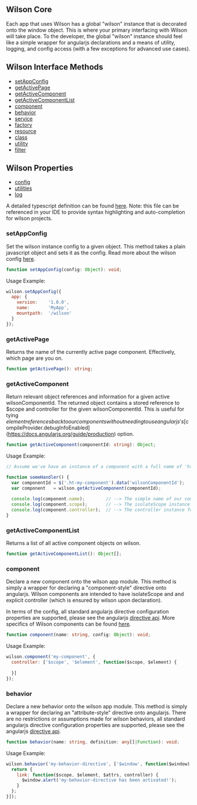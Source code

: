 ## Wilson Core

Each app that uses Wilson has a global "wilson" instance that is decorated onto the window object.
This is where your primary interfacing with Wilson will take place. To the developer, the global "wilson" 
instance should feel like a simple wrapper for angularjs declarations and a means of utility, logging, 
and config access (with a few exceptions for advanced use cases).


## Wilson Interface Methods

* [setAppConfig](#setappconfig)
* [getActivePage](#getactivepage)
* [getActiveComponent](#getactivecomponent)
* [getActiveComponentList](#getactivecomponentlist)
* [component](#component)
* [behavior](#behavior)
* [service](#service)
* [factory](#factory)
* [resource](#factory)
* [class](#class)
* [utility](#utility)
* [filter](#filter)


## Wilson Properties

* [config](#config)
* [utilities](../utilities/utilities.md)
* [log](../logging/logging.md)


A detailed typescript definition can be found [here](https://raw.githubusercontent.com/hightail/wilson/master/wilson.d.ts). Note: this file can be referenced in your IDE to provide
syntax highlighting and auto-completion for wilson projects.


### setAppConfig

Set the wilson instance config to a given object. This method takes a plain javascript object and sets it
as the config. Read more about the wilson config [here](#config). 

```typescript
function setAppConfig(config: Object): void;
```
Usage Example:
```js
wilson.setAppConfig({
  app: {
    version:    '1.0.0',
    name:       'MyApp',
    mountpath:  '/wilson'
  }
});
```


### getActivePage

Returns the name of the currently active page component. Effectively, which page are you on.

```typescript
function getActivePage(): string;
```


### getActiveComponent

Return relevant object references and information for a given active wilsonComponentId. The returned
object contains a stored reference to $scope and controller for the given wilsonComponentId. This is useful
for tying $element references back to our components without needing to use angularjs's [$compileProvider.debugInfoEnabled](https://docs.angularjs.org/guide/production) option.

```typescript
function getActiveComponent(componentId: string): Object;
```
Usage Example:
```js
// Assume we've have an instance of a component with a full name of 'ht-my-component' in the DOM

function someHandler() {
  var componentId = $('.ht-my-component').data('wilsonComponentId');
  var component   = wilson.getActiveComponent(componentId);
  
  console.log(component.name);        // --> The simple name of our component "my-component"
  console.log(component.scope);       // --> The isolateScope instance for this component
  console.log(component.controller);  // --> The controller instance for this component
}

```


### getActiveComponentList

Returns a list of all active component objects on wilson.

```typescript
function getActiveComponentList(): Object[];
```


### component

Declare a new component onto the wilson app module. This method is simply a wrapper for declaring a
"component-style" directive onto angularjs. Wilson components are intended to have isolateScope and
and explicit controller (which is ensured by wilson upon declaration). 

In terms of the config, all standard angularjs directive configuration properties are supported, please 
see the angularjs [directive api](https://docs.angularjs.org/api/ng/service/$compile). More specifics of 
Wilson components can be found [here](../components/components.md).

```typescript
function component(name: string, config: Object): void;
```
Usage Example:
```js
wilson.component('my-component', {
  controller: ['$scope', '$element', function($scope, $element) {
    
  }]
});
```


### behavior

Declare a new behavior onto the wilson app module. This method is simply a wrapper for declaring an
"attribute-style" directive onto angularjs. There are no restrictions or assumptions made for wilson
behaviors, all standard angularjs directive configuration properties are supported, please see the 
angularjs [directive api](https://docs.angularjs.org/api/ng/service/$compile). 

```typescript
function behavior(name: string, definition: any[]|Function): void;
```
Usage Example:
```js
wilson.behavior('my-behavior-directive', ['$window', function($window) {
  return {
    link: function($scope, $element, $attrs, controller) {
      $window.alert('my-behavior-directive has been activated!');
    }
  };
}]);
```